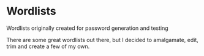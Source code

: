 # Wordlists
Wordlists originally created for password generation and testing

There are some great wordlists out there, but I decided to amalgamate, edit, trim and create a few of my own.
